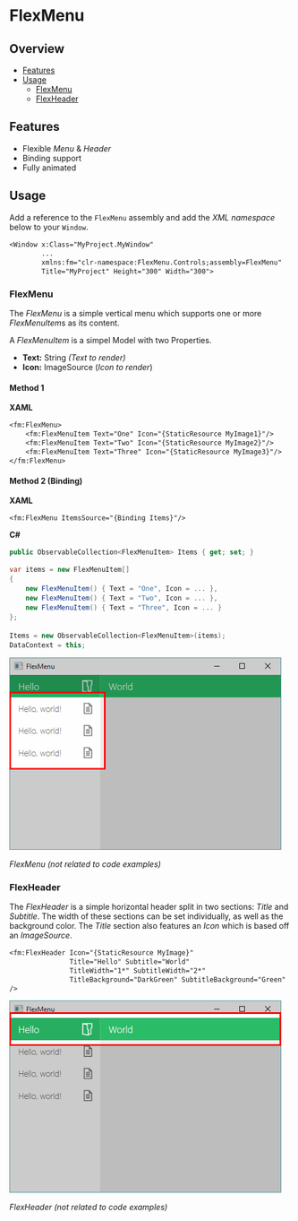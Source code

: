 # FlexMenu

## Overview

* [Features](#features)
* [Usage](#usage)
    * [FlexMenu](#flexmenu)
    * [FlexHeader](#flexheader)

## Features

* Flexible *Menu* & *Header*
* Binding support
* Fully animated

## Usage

Add a reference to the `FlexMenu` assembly and add the *XML namespace* below to your `Window`.

```xaml
<Window x:Class="MyProject.MyWindow"
        ...
        xmlns:fm="clr-namespace:FlexMenu.Controls;assembly=FlexMenu"
        Title="MyProject" Height="300" Width="300">
```

### FlexMenu

The *FlexMenu* is a simple vertical menu which supports one or more *FlexMenuItem*s as its content. 

A *FlexMenuItem* is a simpel Model with two Properties.

* **Text:** String *(Text to render)*
* **Icon:** ImageSource (*Icon to render*)

#### Method 1

**XAML**

```xaml
<fm:FlexMenu>
    <fm:FlexMenuItem Text="One" Icon="{StaticResource MyImage1}"/>
    <fm:FlexMenuItem Text="Two" Icon="{StaticResource MyImage2}"/>
    <fm:FlexMenuItem Text="Three" Icon="{StaticResource MyImage3}"/>
</fm:FlexMenu>
```

#### Method 2 (Binding)

**XAML**

```xaml
<fm:FlexMenu ItemsSource="{Binding Items}"/>
```

**C#**

```cs
public ObservableCollection<FlexMenuItem> Items { get; set; }
```

```cs
var items = new FlexMenuItem[]
{
    new FlexMenuItem() { Text = "One", Icon = ... },
    new FlexMenuItem() { Text = "Two", Icon = ... },
    new FlexMenuItem() { Text = "Three", Icon = ... }
};

Items = new ObservableCollection<FlexMenuItem>(items);
DataContext = this;
```

![FlexMenu](Media/FlexMenu.png)

*FlexMenu (not related to code examples)*

### FlexHeader

The *FlexHeader* is a simple horizontal header split in two sections: *Title* and *Subtitle*. The width of these sections can be set individually, as well as the background color. The *Title* section also features an *Icon* which is based off an *ImageSource*.

```xaml
<fm:FlexHeader Icon="{StaticResource MyImage}"
               Title="Hello" Subtitle="World"
               TitleWidth="1*" SubtitleWidth="2*"
               TitleBackground="DarkGreen" SubtitleBackground="Green" />
```

![FlexHeader](Media/FlexHeader.png)

*FlexHeader (not related to code examples)*

